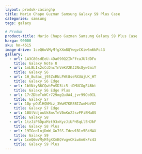 ```yaml
---
layout: produk-casinghp
title: Mario Chapo Guzman Samsung Galaxy S9 Plus Case
categories: samsung
tags: galaxy

# Produk
product-title: Mario Chapo Guzman Samsung Galaxy S9 Plus Case
harga: 90000
sku: hn-4515
image-drive: 1ceQ6wVMyMfgXXmBQYwgvCKiw6n6kFc43
gallery:
  - url: 1A3C80sdEeU-4Da090Q2IkFfcaJU7dDFu
    title: Galaxy Note 8
  - url: 1mL8LIx2sCcDncTnVeKV2KJ2NsQyw2miY
    title: Galaxy S6
  - url: 1H_8u8ac_j95ZxRNLFWt8seRXUAjUK_HT
    title: Galaxy S6 Edge
  - url: 1bVNiyB6CQwhPnSD3Li5-tDMUCGgE46bt
    title: Galaxy S6 Edge Plus
  - url: 17rZDbeToWCr729mgQuUA4_jvr99Qb9IL
    title: Galaxy S7
  - url: 1Op-pOU1HQNMiz_3WwM7KE8BIZwmMoVO2
    title: Galaxy S7 Edge
  - url: 10UtVdjouUk8msTeV0mKnZ2svFFiEMa8S
    title: Galaxy S8
  - url: 1tzJiP8DpaMzt93xKyzJiUPH5qLl5HJkF
    title: Galaxy S8 Plus
  - url: 19TGedlojDmW_Gu7SS-TdewlBlv5BkMAX
    title: Galaxy S9
  - url: 1ceQ6wVMyMfgXXmBQYwgvCKiw6n6kFc43
    title: Galaxy S9 Plus
---
```

